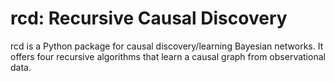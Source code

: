 # rcd: Recursive Causal Discovery

rcd is a Python package for causal discovery/learning Bayesian networks. It offers four recursive algorithms that learn a causal graph from observational data.